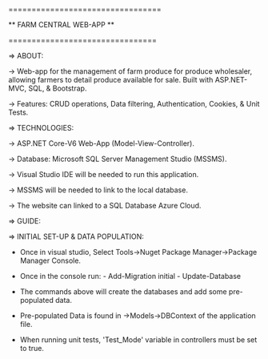=================================

** FARM CENTRAL WEB-APP **

================================

=> ABOUT:

-> Web-app for the management of farm produce for produce wholesaler,
allowing farmers to detail produce available for sale. Built with ASP.NET-MVC, SQL, & Bootstrap.

-> Features: CRUD operations, Data filtering, Authentication, Cookies, & Unit Tests.


=> TECHNOLOGIES:

-> ASP.NET Core-V6 Web-App (Model-View-Controller).

-> Database: Microsoft SQL Server Management Studio (MSSMS).

-> Visual Studio IDE will be needed to run this application.

-> MSSMS will be needed to link to the local database.

-> The website can linked to a SQL Database Azure Cloud.


=> GUIDE:


=> INITIAL SET-UP & DATA POPULATION:

- Once in visual studio, Select Tools->Nuget Package Manager->Package Manager Console.

- Once in the console run:
		- Add-Migration initial
		- Update-Database

- The commands above will create the databases and add some pre-populated data.

- Pre-populated Data is found in ->Models->DBContext of the application file.

- When running unit tests, 'Test_Mode' variable in controllers must be set to true.
